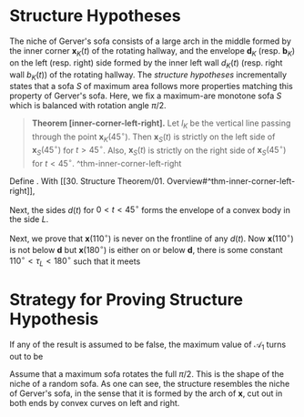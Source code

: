 # Structure Hypotheses

The niche of Gerver's sofa consists of a large arch in the middle formed by the inner corner $\mathbf{x}_K(t)$ of the rotating hallway, and the envelope $\mathbf{d}_K$ (resp. $\mathbf{b}_K$) on the left (resp. right) side formed by the inner left wall $d_K(t)$ (resp. right wall $b_K(t)$) of the rotating hallway. The _structure hypotheses_ incrementally states that a sofa $S$ of maximum area follows more properties matching this property of Gerver's sofa. Here, we fix a maximum-are monotone sofa $S$ which is balanced with rotation angle $\pi/2$.

> __Theorem [inner-corner-left-right].__ Let $l_K$ be the vertical line passing through the point $\mathbf{x}_K(45^\circ)$.  Then $\mathbf{x}_{S}(t)$ is strictly on the left side of $\mathbf{x}_{S}(45^\circ)$ for $t > 45^\circ$. Also, $\mathbf{x}_S(t)$ is strictly on the right side of $\mathbf{x}_{S}(45^\circ)$ for $t < 45^\circ$. ^thm-inner-corner-left-right

Define . With [[30. Structure Theorem/01. Overview#^thm-inner-corner-left-right]], 

Next, the sides $d(t)$ for $0 < t < 45^\circ$ forms the envelope of a convex body in the side $L$. 

Next, we prove that $\mathbf{x}(110^\circ)$ is never on the frontline of any $d(t)$. Now $\mathbf{x}(110^\circ)$ is not below $\mathbf{d}$ but $\mathbf{x}(180^\circ)$ is either on or below $\mathbf{d}$, there is some constant $110^\circ < \tau_L < 180^\circ$ such that it meets 

# Strategy for Proving Structure Hypothesis

If any of the result is assumed to be false, the maximum value of $\mathcal{A}_1$ turns out to be 

Assume that a maximum sofa rotates the full $\pi/2$. This is the shape of the niche of a random sofa. As one can see, the structure resembles the niche of Gerver's sofa, in the sense that it is formed by the arch of $\mathbf{x}$, cut out in both ends by convex curves on left and right. 